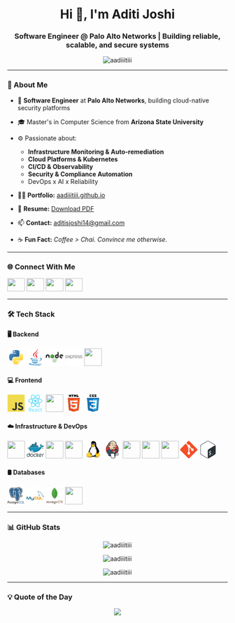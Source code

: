 <h1 align="center">Hi 👋, I'm Aditi Joshi</h1>
<h3 align="center">Software Engineer @ Palo Alto Networks | Building reliable, scalable, and secure systems</h3>

<p align="center">
  <img src="https://komarev.com/ghpvc/?username=aadiiitiii&label=Profile%20views&color=0e75b6&style=flat" alt="aadiiitiii" />
</p>

---

### 🚀 About Me

- 💼 **Software Engineer** at **Palo Alto Networks**, building cloud-native security platforms  
- 🎓 Master's in Computer Science from **Arizona State University**  
- ⚙️ Passionate about:
  - **Infrastructure Monitoring & Auto-remediation**
  - **Cloud Platforms & Kubernetes**
  - **CI/CD & Observability**
  - **Security & Compliance Automation**
  - DevOps x AI x Reliability

- 👩‍💻 **Portfolio:** [aadiiitiii.github.io](https://aadiiitiii.github.io/)
- 📄 **Resume:** [Download PDF](https://aadiiitiii.github.io/assets/resume/Aditi_Joshi_Resume.pdf)
- 📫 **Contact:** aditisjoshi14@gmail.com  
- ☕ **Fun Fact:** *Coffee > Chai. Convince me otherwise.*

---

### 🌐 Connect With Me

<p align="left">
  <a href="https://twitter.com/aadiiitiii" target="_blank"><img src="https://raw.githubusercontent.com/rahuldkjain/github-profile-readme-generator/master/src/images/icons/Social/twitter.svg" height="30" width="40" /></a>
  <a href="https://linkedin.com/in/aadiiitiii" target="_blank"><img src="https://raw.githubusercontent.com/rahuldkjain/github-profile-readme-generator/master/src/images/icons/Social/linked-in-alt.svg" height="30" width="40" /></a>
  <a href="https://instagram.com/aadiiitiii" target="_blank"><img src="https://raw.githubusercontent.com/rahuldkjain/github-profile-readme-generator/master/src/images/icons/Social/instagram.svg" height="30" width="40" /></a>
  <a href="https://www.leetcode.com/aadiiitiii" target="_blank"><img src="https://raw.githubusercontent.com/rahuldkjain/github-profile-readme-generator/master/src/images/icons/Social/leet-code.svg" height="30" width="40" /></a>
</p>

---

### 🛠️ Tech Stack

#### 🖥 Backend
<p>
  <img src="https://raw.githubusercontent.com/devicons/devicon/master/icons/python/python-original.svg" width="40" height="40"/>
  <img src="https://raw.githubusercontent.com/devicons/devicon/master/icons/java/java-original.svg" width="40" height="40"/>
  <img src="https://raw.githubusercontent.com/devicons/devicon/master/icons/nodejs/nodejs-original-wordmark.svg" width="40" height="40"/>
  <img src="https://raw.githubusercontent.com/devicons/devicon/master/icons/express/express-original-wordmark.svg" width="40" height="40"/>
  <img src="https://cdn.jsdelivr.net/gh/devicons/devicon/icons/flask/flask-original.svg" width="40" height="40"/>
</p>

#### 💻 Frontend
<p>
  <img src="https://raw.githubusercontent.com/devicons/devicon/master/icons/javascript/javascript-original.svg" width="40" height="40"/>
  <img src="https://raw.githubusercontent.com/devicons/devicon/master/icons/react/react-original-wordmark.svg" width="40" height="40"/>
  <img src="https://angular.io/assets/images/logos/angular/angular.svg" width="40" height="40"/>
  <img src="https://raw.githubusercontent.com/devicons/devicon/master/icons/html5/html5-original-wordmark.svg" width="40" height="40"/>
  <img src="https://raw.githubusercontent.com/devicons/devicon/master/icons/css3/css3-original-wordmark.svg" width="40" height="40"/>
</p>

#### ☁️ Infrastructure & DevOps
<p>
  <img src="https://raw.githubusercontent.com/devicons/devicon/master/icons/kubernetes/kubernetes-icon.svg" width="40" height="40"/>
  <img src="https://raw.githubusercontent.com/devicons/devicon/master/icons/docker/docker-original-wordmark.svg" width="40" height="40"/>
  <img src="https://www.vectorlogo.zone/logos/amazon_aws/amazon_aws-icon.svg" width="40" height="40"/>
  <img src="https://www.vectorlogo.zone/logos/google_cloud/google_cloud-icon.svg" width="40" height="40"/>
  <img src="https://raw.githubusercontent.com/devicons/devicon/master/icons/linux/linux-original.svg" width="40" height="40"/>
  <img src="https://raw.githubusercontent.com/devicons/devicon/master/icons/jenkins/jenkins-original.svg" width="40" height="40"/>
  <img src="https://www.vectorlogo.zone/logos/elastic/elastic-icon.svg" width="40" height="40"/>
  <img src="https://www.vectorlogo.zone/logos/grafana/grafana-icon.svg" width="40" height="40"/>
  <img src="https://www.vectorlogo.zone/logos/prometheusio/prometheusio-icon.svg" width="40" height="40"/>
  <img src="https://raw.githubusercontent.com/devicons/devicon/master/icons/git/git-original.svg" width="40" height="40"/>
  <img src="https://raw.githubusercontent.com/devicons/devicon/master/icons/bash/bash-original.svg" width="40" height="40"/>
</p>

#### 🛢 Databases
<p>
  <img src="https://raw.githubusercontent.com/devicons/devicon/master/icons/postgresql/postgresql-original-wordmark.svg" width="40" height="40"/>
  <img src="https://raw.githubusercontent.com/devicons/devicon/master/icons/mysql/mysql-original-wordmark.svg" width="40" height="40"/>
  <img src="https://raw.githubusercontent.com/devicons/devicon/master/icons/mongodb/mongodb-original-wordmark.svg" width="40" height="40"/>
  <img src="https://www.vectorlogo.zone/logos/redis/redis-icon.svg" width="40" height="40"/>
</p>

---

### 📊 GitHub Stats

<p align="center">
  <img src="https://github-readme-stats.vercel.app/api?username=aadiiitiii&show_icons=true&locale=en" alt="aadiiitiii" />
</p>
<p align="center">
  <img src="https://github-readme-streak-stats.herokuapp.com/?user=aadiiitiii" alt="aadiiitiii" />
</p>
<p align="center">
  <img src="https://github-readme-stats.vercel.app/api/top-langs/?username=aadiiitiii&layout=compact&langs_count=6" alt="aadiiitiii" />
</p>

---

### 💡 Quote of the Day

<p align="center">
  <a href="https://github.com/piyushsuthar/github-readme-quotes">
    <img src="https://quotes-github-readme.vercel.app/api?type=horizontal" />
  </a>
</p>
